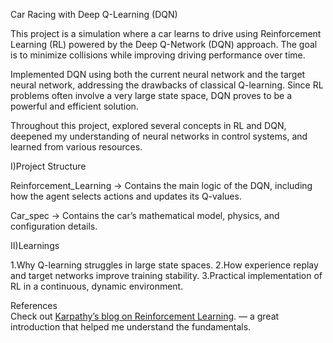 Car Racing with Deep Q-Learning (DQN)

This project is a simulation where a car learns to drive using Reinforcement Learning (RL) powered by the Deep Q-Network (DQN) approach. The goal is to minimize collisions while improving driving performance over time.

Implemented DQN using both the current neural network and the target neural network, addressing the drawbacks of classical Q-learning. Since RL problems often involve a very large state space, DQN proves to be a powerful and efficient solution.

Throughout this project, explored several concepts in RL and DQN, deepened my understanding of neural networks in control systems, and learned from various resources.

I)Project Structure

Reinforcement_Learning → Contains the main logic of the DQN, including how the agent selects actions and updates its Q-values.

Car_spec → Contains the car’s mathematical model, physics, and configuration details.

II)Learnings

1.Why Q-learning struggles in large state spaces.
2.How experience replay and target networks improve training stability.
3.Practical implementation of RL in a continuous, dynamic environment.

References</br>
Check out [Karpathy’s blog on Reinforcement Learning](https://karpathy.github.io/2016/05/31/rl/).
 — a great introduction that helped me understand the fundamentals.
